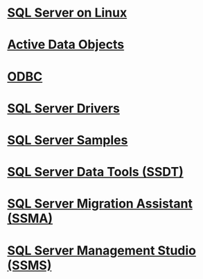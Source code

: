 #  [SQL Server on Linux](./linux/TOC.md)
#  [Active Data Objects](./ado/TOC.md)
#  [ODBC](./odbc/TOC.md)
#  [SQL Server Drivers](./connect/TOC.md)
#  [SQL Server Samples](./sample/TOC.md)
#  [SQL Server Data Tools (SSDT)](./ssdt/TOC.md)
#  [SQL Server Migration Assistant (SSMA)](./ssma/TOC.md)
#  [SQL Server Management Studio (SSMS)](./ssms/TOC.md)
